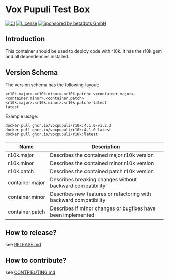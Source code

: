 # Vox Pupuli Test Box

[![CI](https://github.com/voxpupuli/container-r10k/actions/workflows/ci.yaml/badge.svg)](https://github.com/voxpupuli/container-r10k/actions/workflows/ci.yaml)
[![License](https://img.shields.io/github/license/voxpupuli/container-r10k.svg)](https://github.com/voxpupuli/container-r10k/blob/main/LICENSE)
[![Sponsored by betadots GmbH](https://img.shields.io/badge/Sponsored%20by-betadots%20GmbH-blue.svg)](https://www.betadots.de)

## Introduction

This container should be used to deploy code with r10k. It has the r10k gem and all dependencies installed.

## Version Schema

The version schema has the following layout:

```text
<r10k.major>.<r10k.minor>.<r10k.patch>-v<container.major>.<container.minor>.<container.patch>
<r10k.major>.<r10k.minor>.<r10k.patch>-latest
latest
```

Example usage:

```shell
docker pull ghcr.io/voxpupuli/r10k:4.1.0-v1.2.3
docker pull ghcr.io/voxpupuli/r10k:4.1.0-latest
docker pull ghcr.io/voxpupuli/r10k:latest
```

| Name | Description |
| --- | --- |
| r10k.major    | Describes the contained major r10k version |
| r10k.minor    | Describes the contained minor r10k version |
| r10k.patch    | Describes the contained patch r10k version |
| container.major | Describes breaking changes without backward compatibility |
| container.minor | Describes new features or refactoring with backward compatibility |
| container.patch | Describes if minor changes or bugfixes have been implemented |

## How to release?

see [RELEASE.md](RELEASE.md)

## How to contribute?

see [CONTRIBUTING.md](CONTRIBUTING.md)
